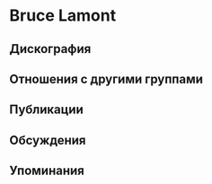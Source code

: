 # Bruce Lamont



## Дискография


## Отношения с другими группами


## Публикации


## Обсуждения


## Упоминания

